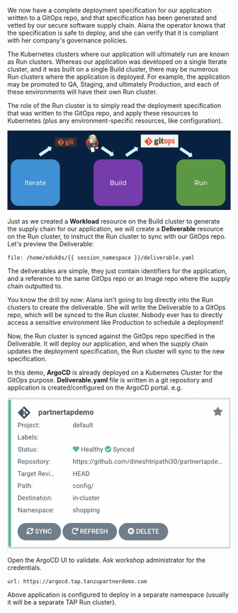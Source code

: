 We now have a complete deployment specification for our application written to a GitOps repo, and that specification has been generated and vetted by our secure software supply chain. Alana the operator knows that the specification is safe to deploy, and she can verify that it is compliant with her company's governance policies.

The Kubernetes clusters where our application will ultimately run are known as Run clusters. Whereas our application was developed on a single Iterate cluster, and it was built on a single Build cluster, there may be numerous Run clusters where the application is deployed. For example, the application may be promoted to QA, Staging, and ultimately Production, and each of these environments will have their own Run cluster.

The role of the Run cluster is to simply read the deployment specification that was written to the GitOps repo, and apply these resources to Kubernetes (plus any environment-specific resources, like configuration).

![Run Cluster](images/run-cluster.png)

Just as we created a **Workload** resource on the Build cluster to generate the supply chain for our application, we will create a **Deliverable** resource on the Run cluster, to instruct the Run cluster to sync with our GitOps repo. Let's preview the Deliverable:

```editor:open-file
file: /home/eduk8s/{{ session_namespace }}/deliverable.yaml
```

The deliverables are simple, they just contain identifiers for the application, and a reference to the same GitOps repo or an Image repo where the supply chain outputted to.

You know the drill by now: Alana isn't going to log directly into the Run clusters to create the deliverable. She will write the Deliverable to a GitOps repo, which will be synced to the Run cluster. Nobody ever has to directly access a sensitive environment like Production to schedule a deployment!


Now, the Run cluster is synced against the GitOps repo specified in the Deliverable. It will deploy our application, and when the supply chain updates the deployment specification, the Run cluster will sync to the new specification.

In this demo, **ArgoCD** is already deployed on a Kubernetes Cluster for the GitOps purpose. **Deliverable.yaml** file is written in a git repository and application is created/configured on the ArgoCD portal. e.g.

![ArgoCD App Config](images/gitops-app.png)

Open the ArgoCD UI to validate. Ask workshop administrator for the credentials.
```dashboard:open-url
url: https://argocd.tap.tanzupartnerdemo.com
```

Above application is configured to deploy in a separate namespace (usually it will be a separate TAP Run cluster). 
